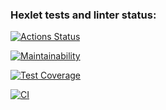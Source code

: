 ### Hexlet tests and linter status:
[![Actions Status](https://github.com/irinakomarchenko/java-project-78/actions/workflows/hexlet-check.yml/badge.svg)](https://github.com/irinakomarchenko/java-project-78/actions)

[![Maintainability](https://api.codeclimate.com/v1/badges/c65b8b349730e5490082/maintainability)](https://codeclimate.com/github/irinakomarchenko/java-project-78/maintainability)


[![Test Coverage](https://api.codeclimate.com/v1/badges/c65b8b349730e5490082/test_coverage)](https://codeclimate.com/github/irinakomarchenko/java-project-78/test_coverage)

[![CI](https://github.com/irinakomarchenko/java-project-78/actions/workflows/ci.yml/badge.svg)](https://github.com/irinakomarchenko/java-project-78/actions/workflows/ci.yml)